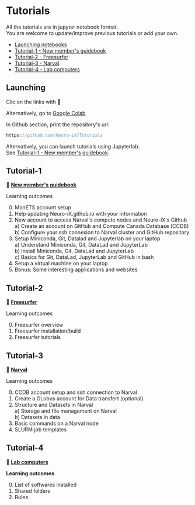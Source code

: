 # Tutorials

All the tutorials are in jupyter notebook format. \
You are welcome to update/improve previous tutorials or add your own.

- [Launching notebooks](#Launching)
- [Tutorial-1 - New member's guidebook](#Tutorial-1)
- [Tutorial-2 - Freesurfer](#Tutorial-2)
- [Tutorial-3 - Narval](#Tutorial-3)
- [Tutorial-4 - Lab computers](#Tutorial-4)

## Launching

Clic on the links with :rocket:

Alternatively, go to [Google Colab](https://colab.research.google.com)

In Github section, print the repository's url:
```javascript
https://github.com/Neuro-iX/Tutorials
```

Alternatively, you can launch tutorials using Jupyterlab. \
See [Tutorial-1 - New member's guidebook](#Tutorial-1).


## Tutorial-1

:rocket: [**New member's guidebook**](https://colab.research.google.com/github/Neuro-iX/Tutorials/blob/main/Tutorial_1_NewMember/Tutorial_1_NewMember.ipynb)

Learning outcomes

0. MonETS account setup
1. Help updating Neuro-iX.github.io with your information
2. New account to access Narval's compute nodes and Neuro-iX's Github \
  a) Create an account on GitHub and Compute Canada Database (CCDB) \
  b) Configure your ssh connexion to Narval cluster and GitHub repository 
4. Setup Miniconda, Git, Datalad and Jupyterlab on your laptop \
  a) Understand Miniconda, Git, DataLad and JupyterLab \
  b) Install Miniconda, Git, DataLad and JupyterLab \
  c) Basics for Git, DataLad, JupyterLab and GitHub in bash
5. Setup a virtual machine on your laptop
6. Bonus: Some interesting applications and websites

## Tutorial-2

:rocket: [**Freesurfer**](https://colab.research.google.com/github/Neuro-iX/Tutorials/blob/main/Tutorial_2_Freesurfer/Tutorial_2_Freesurfer.ipynb)

Learning outcomes

0. Freesurfer overview
1. Freesurfer installation/build
2. Freesurfer tutorials
   
## Tutorial-3

:rocket: [**Narval**](https://colab.research.google.com/github/Neuro-iX/Tutorials/blob/main/Tutorial_3_Narval_CCDB/Tutorial_3_Narval.ipynb)

Learning outcomes

0. CCDB account setup and ssh connection to Narval
1. Create a GLobus account for Data transfert (optional)
2. Structure and Datasets in Narval \
    a) Storage and file management on Narval \
    b) Datasets in data
3. Basic commands on a Narval node
4. SLURM job templates


## Tutorial-4

:rocket: [**Lab computers**](https://colab.research.google.com/github/Neuro-iX/Tutorials/blob/main/Tutorial_4_Lab_computers/Tutorial_4_Lab_computers.ipynb)

**Learning outcomes**

0. List of softwares installed
1. Shared folders
2. Rules

